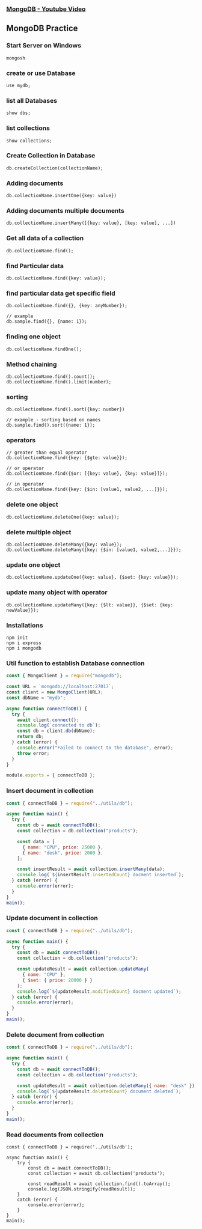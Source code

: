 ### [MongoDB - Youtube Video](https://youtu.be/kjIPNVjaYPI?si=k1fl7Oo5KCwC0os_)

## MongoDB Practice

### Start Server on Windows

```
mongosh
```

### create or use Database

```
use mydb;
```

### list all Databases

```
show dbs;
```

### list collections

```
show collections;
```

### Create Collection in Database

```
db.createCollection(collectionName);
```

### Adding documents

```
db.collectionName.insertOne({key: value})
```

### Adding documents multiple documents

```
db.collectionName.insertMany([{key: value}, [key: value], ...])
```

### Get all data of a collection

```
db.collectionName.find();
```

### find Particular data

```
db.collectionName.find({key: value});
```

### find particular data get specific field

```
db.collectionName.find({}, {key: anyNumber});

// example
db.sample.find({}, {name: 1});
```

### finding one object

```
db.collectionName.findOne();
```

### Method chaining

```
db.collectionName.find().count();
db.collectionName.find().limit(number);
```

### sorting

```
db.collectionName.find().sort({key: number})

// example - sorting based on names
db.sample.find().sort({name: 1});
```

### operators

```
// greater than equal operator
db.collectionName.find({key: {$gte: value}});

// or operator
db.collectionName.find({$or: [{key: value}, {key: value}]});

// in operator
db.collectionName.find({key: {$in: [value1, value2, ...]}});
```

### delete one object

```
db.collectionName.deleteOne({key: value});
```

### delete multiple object

```
db.collectionName.deleteMany({key: value});
db.collectionName.deleteMany({key: {$in: [value1, value2,...]}});
```

### update one object

```
db.collectionName.updateOne({key: value}, {$set: {key: value}});
```

### update many object with operator

```
db.collectionName.updateMany({key: {$lt: value}}, {$set: {key: newValue}});
```

### Installations

```
npm init
npm i express
npm i mongodb
```

### Util function to establish Database connection

```js
const { MongoClient } = require("mongodb");

const URL = `mongodb://localhost:27017`;
const client = new MongoClient(URL);
const dbName = "mydb";

async function connectToDB() {
  try {
    await client.connect();
    console.log(`connected to db`);
    const db = client.db(dbName);
    return db;
  } catch (error) {
    console.error("Failed to connect to the database", error);
    throw error;
  }
}

module.exports = { connectToDB };
```

### Insert document in collection

```js
const { connectToDB } = require("../utils/db");

async function main() {
  try {
    const db = await connectToDB();
    const collection = db.collection("products");

    const data = [
      { name: "CPU", price: 25000 },
      { name: "desk", price: 2000 },
    ];

    const insertResult = await collection.insertMany(data);
    console.log(`${insertResult.insertedCount} docment inserted`);
  } catch (error) {
    console.error(error);
  }
}
main();
```

### Update document in collection

```js
const { connectToDB } = require("../utils/db");

async function main() {
  try {
    const db = await connectToDB();
    const collection = db.collection("products");

    const updateResult = await collection.updateMany(
      { name: "CPU" },
      { $set: { price: 20000 } }
    );
    console.log(`${updateResult.modifiedCount} docment updated`);
  } catch (error) {
    console.error(error);
  }
}
main();
```

### Delete document from collection

```js
const { connectToDB } = require("../utils/db");

async function main() {
  try {
    const db = await connectToDB();
    const collection = db.collection("products");

    const updateResult = await collection.deleteMany({ name: "desk" });
    console.log(`${updateResult.deletedCount} document deleted`);
  } catch (error) {
    console.error(error);
  }
}
main();
```

### Read documents from collection

```
const { connectToDB } = require('../utils/db');

async function main() {
    try {
        const db = await connectToDB();
        const collection = await db.collection('products');

        const readResult = await collection.find().toArray();
        console.log(JSON.stringify(readResult));
    }
    catch (error) {
        console.error(error);
    }
}
main();
```
